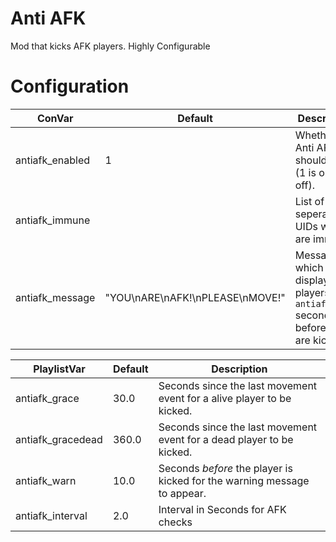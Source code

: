 # Anti AFK

Mod that kicks AFK players. Highly Configurable

# Configuration

| ConVar          | Default                         | Description                                                                               |
| --------------- | ------------------------------- | ----------------------------------------------------------------------------------------- |
| antiafk_enabled | 1                               | Whether Anti AFK should run (1 is on, 0 is off).                                          |
| antiafk_immune  |                                 | List of Pipe `\|` seperated UIDs which are immune.                                        |
| antiafk_message | "YOU\nARE\nAFK!\nPLEASE\nMOVE!" | Message which will be displayed to players `antiafk_warn` seconds before they are kicked. |

| PlaylistVar       | Default | Description                                                              |
| ----------------- | ------- | ------------------------------------------------------------------------ |
| antiafk_grace     | 30.0    | Seconds since the last movement event for a alive player to be kicked.   |
| antiafk_gracedead | 360.0   | Seconds since the last movement event for a dead player to be kicked.    |
| antiafk_warn      | 10.0    | Seconds _before_ the player is kicked for the warning message to appear. |
| antiafk_interval  | 2.0     | Interval in Seconds for AFK checks                                       |
